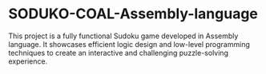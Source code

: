 # SODUKO-COAL-Assembly-language
This project is a fully functional Sudoku game developed in Assembly language. It showcases efficient logic design and low-level programming techniques to create an interactive and challenging puzzle-solving experience.

